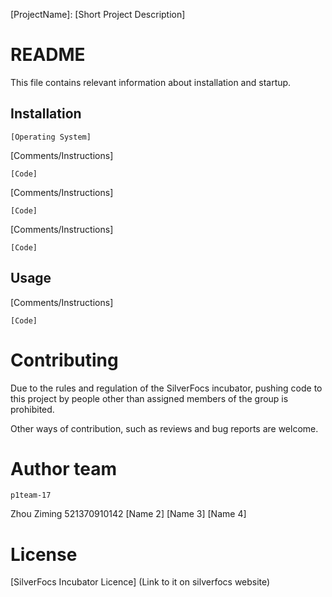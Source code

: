 [ProjectName]: [Short Project Description]

# README
This file contains relevant information about installation and startup.

## Installation
	[Operating System]

[Comments/Instructions]
```
[Code]
```

[Comments/Instructions]
```
[Code]
```

[Comments/Instructions]
```
[Code]
```

## Usage

[Comments/Instructions]
```
[Code]
```

# Contributing
Due to the rules and regulation of the SilverFocs incubator, pushing code to this project by people other than assigned members of the group is prohibited. 

Other ways of contribution, such as reviews and bug reports are welcome.

# Author team 
	p1team-17
Zhou Ziming 521370910142
[Name 2]
[Name 3]
[Name 4]

# License 
[SilverFocs Incubator Licence] (Link to it on silverfocs website) 